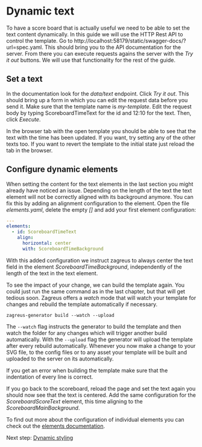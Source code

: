 # Dynamic text

To have a score board that is actually useful we need to be able to set the text content dynamically. In this guide we will use the HTTP Rest API to control the template. Go to http://localhost:58179/static/swagger-docs/?url=spec.yaml. This should bring you to the API documentation for the server. From there you can execute requests agains the server with the _Try it out_ buttons. We will use that functionality for the rest of the guide.

## Set a text
In the documentation look for the _data/text_ endpoint. Click _Try it out_. This should bring up a form in which you can edit the request data before you send it. Make sure that the template name is _my-template_. Edit the request body by typing ScoreboardTimeText for the id and 12:10 for the text. Then, click _Execute_. 

In the browser tab with the open template you should be able to see that the text with the time has been updated. If you want, try setting any of the other texts too. If you want to revert the template to the initial state just reload the tab in the browser.

## Configure dynamic elements
When setting the content for the text elements in the last section you might already have noticed an issue. Depending on the length of the text the text element will not be correctly aligned with its background anymore.
You can fix this by adding an alignment configuration to the element. Open the file _elements.yaml_, delete the empty _[]_ and add your first element configuration:
```yaml
---
elements:
  - id: ScoreboardTimeText
    align:
      horizontal: center
      with: ScoreboardTimeBackground
```
With this added configuration we instruct zagreus to always center the text field in the element _ScoreboardTimeBackground_, independently of the length of the text in the text element.

To see the impact of your change, we can build the template again. You could just run the same command as in the last chapter, but that will get tedious soon. Zagreus offers a _watch_ mode that will watch your template for changes and rebuild the template automatically if necessary.
```shell
zagreus-generator build --watch --upload
```
The `--watch` flag instructs the generator to build the template and then watch the folder for any changes which will trigger another build automatically. With the `--upload` flag the generator will upload the template after every rebuild automatically.
Whenever you now make a change to your SVG file, to the config files or to any asset your template will be built and uploaded to the server on its automatically.

If you get an error when building the template make sure that the indentation of every line is correct.

If you go back to the scoreboard, reload the page and set the text again you should now see that the text is centered. Add the same configuration for the _ScoreboardScoreText_ element, this time aligning to the _ScoreboardMainBackground_.

To find out more about the configuration of individual elements you can check out the [elements documentation](../config/element.md).

Next step: [Dynamic styling](dynamic-styling.md)
